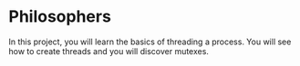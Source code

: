 # Philosophers
 In this project, you will learn the basics of threading a process. You will see how to create threads and you will discover mutexes.
